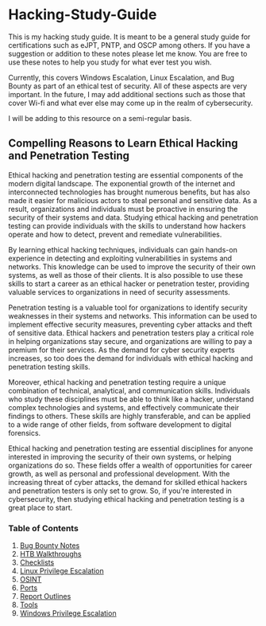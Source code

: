 # Hacking-Study-Guide

This is my hacking study guide. It is meant to be a general study guide for certifications such as eJPT, PNTP, and OSCP among others. If you have a suggestion or addition to these notes please let me know. You are free to use these notes to help you study for what ever test you wish.

Currently, this covers Windows Escalation, Linux Escalation, and Bug Bounty as part of an ethical test of security. All of these aspects are very important. In the future, I may add additional sections such as those that cover Wi-fi and what ever else may come up in the realm of cybersecurity.

I will be adding to this resource on a semi-regular basis.
## Compelling Reasons to Learn Ethical Hacking and Penetration Testing

Ethical hacking and penetration testing are essential components of the modern digital landscape. The exponential growth of the internet and interconnected technologies has brought numerous benefits, but has also made it easier for malicious actors to steal personal and sensitive data. As a result, organizations and individuals must be proactive in ensuring the security of their systems and data. Studying ethical hacking and penetration testing can provide individuals with the skills to understand how hackers operate and how to detect, prevent and remediate vulnerabilities.

By learning ethical hacking techniques, individuals can gain hands-on experience in detecting and exploiting vulnerabilities in systems and networks. This knowledge can be used to improve the security of their own systems, as well as those of their clients. It is also possible to use these skills to start a career as an ethical hacker or penetration tester, providing valuable services to organizations in need of security assessments.

Penetration testing is a valuable tool for organizations to identify security weaknesses in their systems and networks. This information can be used to implement effective security measures, preventing cyber attacks and theft of sensitive data. Ethical hackers and penetration testers play a critical role in helping organizations stay secure, and organizations are willing to pay a premium for their services. As the demand for cyber security experts increases, so too does the demand for individuals with ethical hacking and penetration testing skills.

Moreover, ethical hacking and penetration testing require a unique combination of technical, analytical, and communication skills. Individuals who study these disciplines must be able to think like a hacker, understand complex technologies and systems, and effectively communicate their findings to others. These skills are highly transferable, and can be applied to a wide range of other fields, from software development to digital forensics.

Ethical hacking and penetration testing are essential disciplines for anyone interested in improving the security of their own systems, or helping organizations do so. These fields offer a wealth of opportunities for career growth, as well as personal and professional development. With the increasing threat of cyber attacks, the demand for skilled ethical hackers and penetration testers is only set to grow. So, if you're interested in cybersecurity, then studying ethical hacking and penetration testing is a great place to start.

### Table of Contents
1. [Bug Bounty Notes](https://github.com/rcallaby/Hacking-Study-Guide/blob/main/Bug%20Bounty%20Notes/Introduction.md)
2. [HTB Walkthroughs](https://github.com/rcallaby/Hacking-Study-Guide/blob/main/HTB%20Walkthroughs/introduction.md)
3. [Checklists](https://github.com/rcallaby/Hacking-Study-Guide/blob/main/checklists/introduction.md)
4. [Linux Privilege Escalation](https://github.com/rcallaby/Hacking-Study-Guide/blob/main/Linux%20Privilege%20Escalation%20Notes/Introduction.md) 
5. [OSINT](https://github.com/rcallaby/Hacking-Study-Guide/blob/main/OSINT/Introduction.md)
6. [Ports](https://github.com/rcallaby/Hacking-Study-Guide/blob/main/Ports/ports.md)
7. [Report Outlines](https://github.com/rcallaby/Hacking-Study-Guide/blob/main/Report%20Outlines/Introduction.md)
8. [Tools](https://github.com/rcallaby/Hacking-Study-Guide/blob/main/Tools/Introduction.md)
9. [Windows Privilege Escalation](https://github.com/rcallaby/Hacking-Study-Guide/blob/main/Windows%20Privilege%20Escalation%20Notes/Introduction.md)
